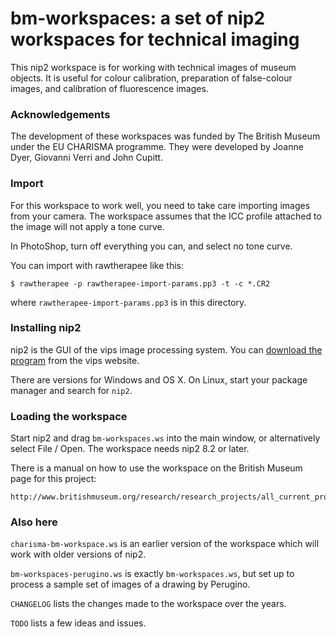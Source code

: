 # bm-workspaces: a set of nip2 workspaces for technical imaging

This nip2 workspace is for working with technical images of museum
objects. It is useful for colour calibration, preparation of false-colour
images, and calibration of fluorescence images. 

### Acknowledgements

The development of these workspaces was funded by The British Museum under 
the EU CHARISMA programme. They were developed by Joanne Dyer, Giovanni Verri
and John Cupitt. 

### Import

For this workspace to work well, you need to take care importing images from 
your camera. The workspace assumes that the ICC profile attached to the image
will not apply a tone curve.

In PhotoShop, turn off everything you can, and select no tone curve. 

You can import with rawtherapee like this:

	$ rawtherapee -p rawtherapee-import-params.pp3 -t -c *.CR2

where `rawtherapee-import-params.pp3` is in this directory. 

### Installing nip2

nip2 is the GUI of the vips image processing system. You can [download the
program](http://www.vips.ecs.soton.ac.uk/supported/current) from the vips
website.

There are versions for Windows and OS X. On Linux, start your package manager
and search for `nip2`.

### Loading the workspace

Start nip2 and drag `bm-workspaces.ws` into the main window, or alternatively
select File / Open. The workspace needs nip2 8.2 or later. 

There is a manual on how to use the workspace on the British Museum page for
this project:

	http://www.britishmuseum.org/research/research_projects/all_current_projects/charisma/technical_imaging.aspx

### Also here

`charisma-bm-workspace.ws` is an earlier version of the workspace which will
work with older versions of nip2.

`bm-workspaces-perugino.ws` is exactly `bm-workspaces.ws`, but set up to
process a sample set of images of a drawing by Perugino.

`CHANGELOG` lists the changes made to the workspace over the years. 

`TODO` lists a few ideas and issues. 
